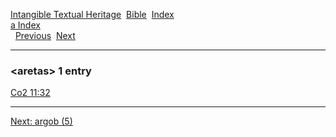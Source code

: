 [Intangible Textual Heritage](../../index)  [Bible](../index) 
[Index](index)   
[a Index](_a_)  
  [Previous](c00688)  [Next](c00690) 

------------------------------------------------------------------------

### &lt;aretas&gt; 1 entry

[Co2 11:32](../kjv/co2011.htm#032)  

------------------------------------------------------------------------

[Next: argob (5)](c00690)
